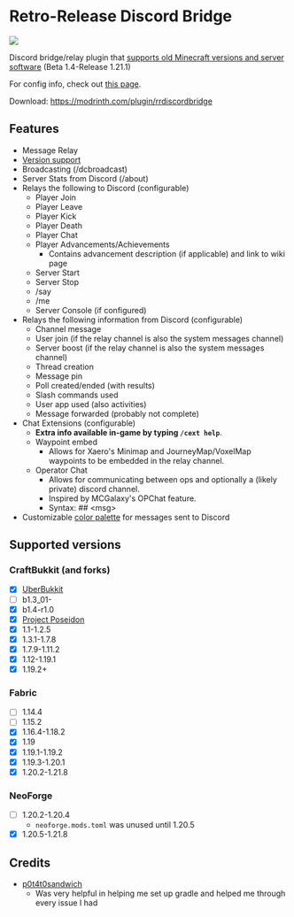 # Retro-Release Discord Bridge
[![](https://dcbadge.limes.pink/api/server/k2wGKEaCRA)](https://discord.gg/k2wGKEaCRA)   

Discord bridge/relay plugin that [supports old Minecraft versions and server software](#tested-versions) (Beta 1.4-Release 1.21.1)

For config info, check out [this page](https://rrdiscordbridge.nostalgica.net/javadocs/io/github/dexrnzacattack/rrdiscordbridge/config/Settings.html#field-summary).

Download: https://modrinth.com/plugin/rrdiscordbridge

## Features
- Message Relay
- [Version support](#tested-versions)
- Broadcasting (/dcbroadcast)
- Server Stats from Discord (/about)
- Relays the following to Discord (configurable)
  - Player Join
  - Player Leave
  - Player Kick
  - Player Death
  - Player Chat
  - Player Advancements/Achievements
    - Contains advancement description (if applicable) and link to wiki page 
  - Server Start
  - Server Stop
  - /say
  - /me
  - Server Console (if configured)
- Relays the following information from Discord (configurable)
  - Channel message
  - User join (if the relay channel is also the system messages channel)
  - Server boost (if the relay channel is also the system messages channel)
  - Thread creation
  - Message pin
  - Poll created/ended (with results)
  - Slash commands used
  - User app used (also activities)
  - Message forwarded (probably not complete)
- Chat Extensions (configurable)
  - **Extra info available in-game by typing `/cext help`**.
  - Waypoint embed
    - Allows for Xaero's Minimap and JourneyMap/VoxelMap waypoints to be embedded in the relay channel.
  - Operator Chat
    - Allows for communicating between ops and optionally a (likely private) discord channel.
    - Inspired by MCGalaxy's OPChat feature.
    - Syntax: ## \<msg\>
- Customizable [color palette](https://rrdiscordbridge.nostalgica.net/javadocs/io/github/dexrnzacattack/rrdiscordbridge/config/ColorPalette.html#field-summary) for messages sent to Discord

## Supported versions
### CraftBukkit (and forks)
  - [X] [UberBukkit](https://github.com/Moresteck/uberbukkit)
  - [ ] b1.3_01-
  - [X] b1.4-r1.0
  - [X] [Project Poseidon](https://github.com/retromcorg/Project-Poseidon)
  - [X] 1.1-1.2.5
  - [X] 1.3.1-1.7.8
  - [X] 1.7.9-1.11.2
  - [X] 1.12-1.19.1
  - [X] 1.19.2+
### Fabric
  - [ ] 1.14.4
  - [ ] 1.15.2
  - [X] 1.16.4-1.18.2
  - [X] 1.19
  - [X] 1.19.1-1.19.2
  - [X] 1.19.3-1.20.1
  - [X] 1.20.2-1.21.8
### NeoForge
  - [ ] 1.20.2-1.20.4
    - `neoforge.mods.toml` was unused until 1.20.5 
  - [X] 1.20.5-1.21.8
## Credits
- [p0t4t0sandwich](https://github.com/p0t4t0sandwich)
  - Was very helpful in helping me set up gradle and helped me through every issue I had 
